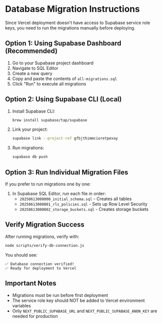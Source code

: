 # Database Migration Instructions

Since Vercel deployment doesn't have access to Supabase service role keys, you need to run the migrations manually before deploying.

## Option 1: Using Supabase Dashboard (Recommended)

1. Go to your Supabase project dashboard
2. Navigate to SQL Editor
3. Create a new query
4. Copy and paste the contents of `all-migrations.sql`
5. Click "Run" to execute all migrations

## Option 2: Using Supabase CLI (Local)

1. Install Supabase CLI:
   ```bash
   brew install supabase/tap/supabase
   ```

2. Link your project:
   ```bash
   supabase link --project-ref gfbjthimmcioretpexay
   ```

3. Run migrations:
   ```bash
   supabase db push
   ```

## Option 3: Run Individual Migration Files

If you prefer to run migrations one by one:

1. In Supabase SQL Editor, run each file in order:
   - `20250613000000_initial_schema.sql` - Creates all tables
   - `20250613000001_rls_policies.sql` - Sets up Row Level Security
   - `20250613000002_storage_buckets.sql` - Creates storage buckets

## Verify Migration Success

After running migrations, verify with:
```bash
node scripts/verify-db-connection.js
```

You should see:
```
✅ Database connection verified!
✅ Ready for deployment to Vercel
```

## Important Notes

- Migrations must be run before first deployment
- The service role key should NOT be added to Vercel environment variables
- Only `NEXT_PUBLIC_SUPABASE_URL` and `NEXT_PUBLIC_SUPABASE_ANON_KEY` are needed for production